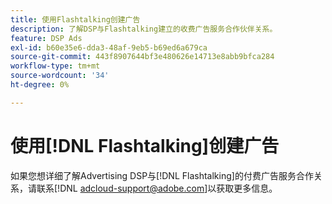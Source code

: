 ```yaml
---
title: 使用Flashtalking创建广告
description: 了解DSP与Flashtalking建立的收费广告服务合作伙伴关系。
feature: DSP Ads
exl-id: b60e35e6-dda3-48af-9eb5-b69ed6a679ca
source-git-commit: 443f8907644bf3e480626e14713e8abb9bfca284
workflow-type: tm+mt
source-wordcount: '34'
ht-degree: 0%

---
```


# 使用[!DNL Flashtalking]创建广告

如果您想详细了解Advertising DSP与[!DNL Flashtalking]的付费广告服务合作关系，请联系[!DNL adcloud-support@adobe.com]以获取更多信息。
